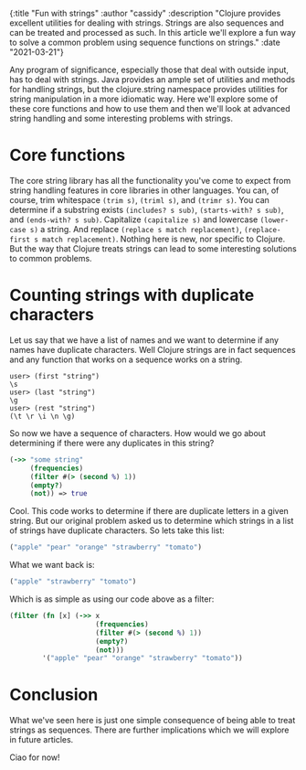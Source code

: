 {:title "Fun with strings"
 :author "cassidy"
 :description "Clojure provides excellent utilities for dealing with strings. Strings are also sequences and can be treated and processed as such. In this article we'll explore a fun way to solve a common problem using sequence functions on strings."
 :date "2021-03-21"}
 
Any program of significance, especially those that deal with outside input, has to deal with strings. Java provides an ample set of utilities and methods for handling strings, but the clojure.string namespace provides utilities for string manipulation in a more idiomatic way. Here we'll explore some of these core functions and how to use them and then we'll look at advanced string handling and some interesting problems with strings.

# Core functions

The core string library has all the functionality you've come to expect from string handling features in core libraries in other languages. You can, of course, trim whitespace `(trim s)`, `(triml s)`, and `(trimr s)`. You can determine if a substring exists `(includes? s sub)`, `(starts-with? s sub)`, and `(ends-with? s sub)`. Capitalize `(capitalize s)` and lowercase `(lower-case s)` a string. And replace `(replace s match replacement)`, `(replace-first s match replacement)`. Nothing here is new, nor specific to Clojure. But the way that Clojure treats strings can lead to some interesting solutions to common problems.

# Counting strings with duplicate characters

Let us say that we have a list of names and we want to determine if any names have duplicate characters. Well Clojure strings are in fact sequences and any function that works on a sequence works on a string.

```clojure-repl
user> (first "string")
\s
user> (last "string")
\g
user> (rest "string")
(\t \r \i \n \g)
```

So now we have a sequence of characters. How would we go about determining if there were any duplicates in this string?

```clojure
(->> "some string"
     (frequencies)
     (filter #(> (second %) 1))
     (empty?)
     (not)) => true
```

Cool. This code works to determine if there are duplicate letters in a given string. But our original problem asked us to determine which strings in a list of strings have duplicate characters. So lets take this list:

```clojure
("apple" "pear" "orange" "strawberry" "tomato")
```

What we want back is:

```clojure
("apple" "strawberry" "tomato")
```

Which is as simple as using our code above as a filter:

```clojure
(filter (fn [x] (->> x
                     (frequencies)
                     (filter #(> (second %) 1))
                     (empty?)
                     (not)))
        '("apple" "pear" "orange" "strawberry" "tomato"))
```

# Conclusion

What we've seen here is just one simple consequence of being able to treat strings as sequences. There are further implications which we will explore in future articles.

Ciao for now!
